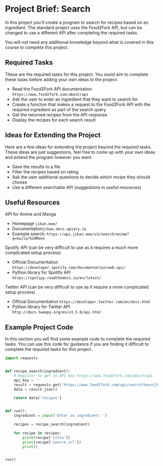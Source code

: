 # Project Brief: Search

In this project you'll create a program to search for recipes based on an ingredient. The standard project uses the Food2Fork API, but can be changed to use a different API after completing the required tasks.

You will not need any additional knowledge beyond what is covered in this course to complete this project.

## Required Tasks

These are the required tasks for this project. You sould aim to complete these tasks before adding your own ideas to the project.

- Read the Food2Fork API documentation `https://www.food2fork.com/about/api`
- Ask the user to enter an ingredient that they want to search for
- Create a function that makes a request to the Food2Fork API with the required ingredient as part of the search query
- Get the returned recipes from the API response
- Display the recipes for each search result

## Ideas for Extending the Project

Here are a few ideas for extending the project beyond the required tasks. These ideas are just suggestions, feel free to come up with your own ideas and extend the program however you want.

- Save the results to a file
- Filter the recipes based on rating
- Ask the user additional questions to decide which recipe they should choose
- Use a different searchable API (suggestions in useful resources)

## Useful Resources

API for Anime and Manga 
- Homepage `jikan.moe/`
- Documentation`jikan.docs.apiary.io`
- Example search: `https://api.jikan.moe/v3/search/anime?q=Sailor%20Moon`

Spotify API (can be very difficult to use as it requires a much more complicated setup process)
- Official Documentation `https://developer.spotify.com/documentation/web-api/`
- Python library for Spotify API `https://spotipy.readthedocs.io/en/latest/`

Twitter API (can be very difficult to use as it require a more complicated setup process)
- Official Documentation `https://developer.twitter.com/en/docs.html`
- Python library for Twitter API `http://docs.tweepy.org/en/v3.5.0/api.html`

## Example Project Code

In this section you will find some example code to complete the required tasks. You can use this code for guidance if you are finding it difficult to complete the required tasks for this project. 

```python 
import requests


def recipe_search(ingredient):
    # Register to get an API key https://www.food2fork.com/about/api
    api_key = ''
    result = requests.get('https://www.food2fork.com/api/search?key={}&q={}'.format(api_key, ingredient))
    data = result.json()

    return data['recipes']


def run():
    ingredient = input('Enter an ingredient: ')

    recipes = recipe_search(ingredient)

    for recipe in recipes:
        print(recipe['title'])
        print(recipe['source_url'])
        print()


run()
```